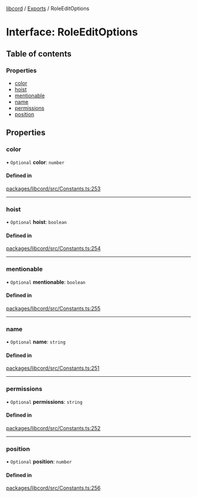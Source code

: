 [libcord](../README.md) / [Exports](../modules.md) / RoleEditOptions

# Interface: RoleEditOptions

## Table of contents

### Properties

- [color](RoleEditOptions.md#color)
- [hoist](RoleEditOptions.md#hoist)
- [mentionable](RoleEditOptions.md#mentionable)
- [name](RoleEditOptions.md#name)
- [permissions](RoleEditOptions.md#permissions)
- [position](RoleEditOptions.md#position)

## Properties

### color

• `Optional` **color**: `number`

#### Defined in

[packages/libcord/src/Constants.ts:253](https://github.com/Libcord/libcord/blob/d0e0b8c/packages/libcord/src/Constants.ts#L253)

___

### hoist

• `Optional` **hoist**: `boolean`

#### Defined in

[packages/libcord/src/Constants.ts:254](https://github.com/Libcord/libcord/blob/d0e0b8c/packages/libcord/src/Constants.ts#L254)

___

### mentionable

• `Optional` **mentionable**: `boolean`

#### Defined in

[packages/libcord/src/Constants.ts:255](https://github.com/Libcord/libcord/blob/d0e0b8c/packages/libcord/src/Constants.ts#L255)

___

### name

• `Optional` **name**: `string`

#### Defined in

[packages/libcord/src/Constants.ts:251](https://github.com/Libcord/libcord/blob/d0e0b8c/packages/libcord/src/Constants.ts#L251)

___

### permissions

• `Optional` **permissions**: `string`

#### Defined in

[packages/libcord/src/Constants.ts:252](https://github.com/Libcord/libcord/blob/d0e0b8c/packages/libcord/src/Constants.ts#L252)

___

### position

• `Optional` **position**: `number`

#### Defined in

[packages/libcord/src/Constants.ts:256](https://github.com/Libcord/libcord/blob/d0e0b8c/packages/libcord/src/Constants.ts#L256)
